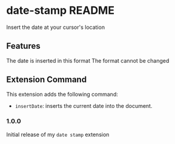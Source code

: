 # date-stamp README

Insert the date at your cursor's location

## Features

The date is inserted in this format
The format cannot be changed

<!--
## Requirements

If you have any requirements or dependencies, add a section describing those and how to install and configure them.
 -->

## Extension Command

This extension adds the following command:

- `insertDate`: inserts the current date into the document.
<!--

## Known Issues

Calling out known issues can help limit users opening duplicate issues against your extension.

## Release Notes

Users appreciate release notes as you update your extension. -->

### 1.0.0

Initial release of my `date stamp` extension

<!--

### 1.0.1

Fixed issue #.

### 1.1.0

Added features X, Y, and Z.

---

## Working with Markdown

**Note:** You can author your README using Visual Studio Code. Here are some useful editor keyboard shortcuts:

- Split the editor (`Cmd+\` on macOS or `Ctrl+\` on Windows and Linux)
- Toggle preview (`Shift+CMD+V` on macOS or `Shift+Ctrl+V` on Windows and Linux)
- Press `Ctrl+Space` (Windows, Linux) or `Cmd+Space` (macOS) to see a list of Markdown snippets

### For more information

- [Visual Studio Code's Markdown Support](http://code.visualstudio.com/docs/languages/markdown)
- [Markdown Syntax Reference](https://help.github.com/articles/markdown-basics/)

**Enjoy!** -->
